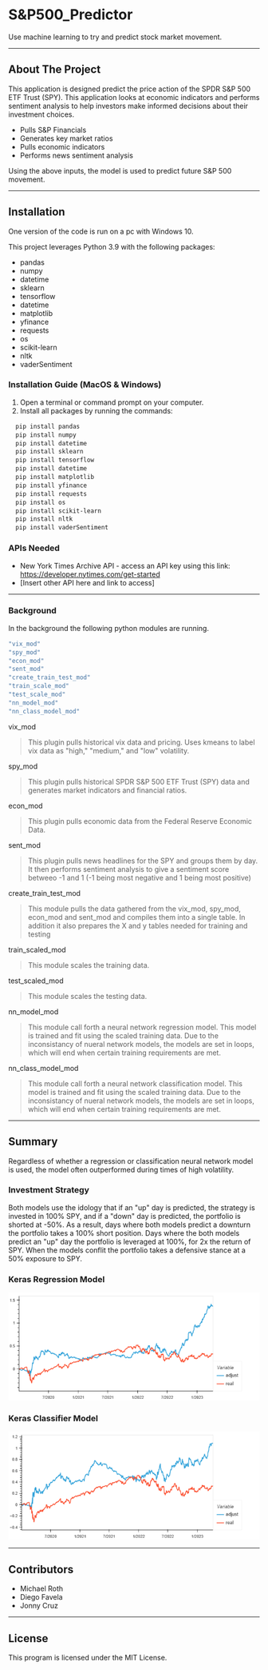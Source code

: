 # S&P500_Predictor
Use machine learning to try and predict stock market movement. 

---

## About The Project

This application is designed predict the price action of the SPDR S&P 500 ETF Trust (SPY). This application looks at economic indicators and performs sentiment analysis to help investors make informed decisions about their investment choices.
+ Pulls S&P Financials
+ Generates key market ratios
+ Pulls economic indicators
+ Performs news sentiment analysis

Using the above inputs, the model is used to predict future S&P 500 movement.

---

## Installation

One version of the code is run on a pc with Windows 10.

This project leverages Python 3.9 with the following packages:

+ pandas
+ numpy
+ datetime
+ sklearn 
+ tensorflow
+ datetime 
+ matplotlib
+ yfinance
+ requests
+ os
+ scikit-learn
+ nltk
+ vaderSentiment

### Installation Guide (MacOS & Windows)

1.  Open a terminal or command prompt on your computer.
2.  Install all packages by running the commands: 

```bash
  pip install pandas
  pip install numpy
  pip install datetime
  pip install sklearn 
  pip install tensorflow
  pip install datetime 
  pip install matplotlib
  pip install yfinance
  pip install requests
  pip install os
  pip install scikit-learn
  pip install nltk
  pip install vaderSentiment
```

### APIs Needed

+ New York Times Archive API - access an API key using this link: https://developer.nytimes.com/get-started
+ [Insert other API here and link to access]

---

### Background
In the background the following python modules are running.

```bash
"vix_mod"
"spy_mod"
"econ_mod"
"sent_mod"
"create_train_test_mod"
"train_scale_mod"
"test_scale_mod"
"nn_model_mod"
"nn_class_model_mod"
```

vix_mod
>This plugin pulls historical vix data and pricing. Uses kmeans to label vix data as "high," "medium," and "low" volatility.

spy_mod
>This plugin pulls historical SPDR S&P 500 ETF Trust (SPY) data and generates market indicators and financial ratios.

econ_mod
>This plugin pulls economic data from the Federal Reserve Economic Data.

sent_mod
>This plugin pulls news headlines for the SPY and groups them by day. It then performs sentiment analysis to give a sentiment score betweeo -1 and 1 (-1 being most negative and 1 being most positive)

create_train_test_mod
>This module pulls the data gathered from the vix_mod, spy_mod, econ_mod and sent_mod and compiles them into a single table. In addition it also prepares the X and y tables needed for training and testing

train_scaled_mod
>This module scales the training data.

test_scaled_mod
>This module scales the testing data.

nn_model_mod
>This module call forth a neural network regression model. This model is trained and fit using the scaled training data. Due to the inconsistancy of nueral network models, the models are set in loops, which will end when certain training requirements are met.

nn_class_model_mod
>This module call forth a neural network classification model. This model is trained and fit using the scaled training data. Due to the inconsistancy of nueral network models, the models are set in loops, which will end when certain training requirements are met.
---

## Summary

Regardless of whether a regression or classification neural network model is used, the model often outperformed during times of high volatility.

### Investment Strategy
Both models use the idology that if an "up" day is predicted, the strategy is invested in 100% SPY, and if a "down" day is predicted, the portfolio is shorted at -50%. As a result, days where both models predict a downturn the portfolio takes a 100% short position. Days where the both models predict an "up" day the portfolio is leveraged at 100%, for 2x the return of SPY. When the models conflit the portfolio takes a defensive stance at a 50% exposure to SPY.

### Keras Regression Model

![Screenshot of Keras Regression](reg_plot.png)

### Keras Classifier Model

![Screenshot of Keras Classifier](class_plot.png)

---

## Contributors

* Michael Roth
* Diego Favela
* Jonny Cruz

---

## License
This program is licensed under the MIT License.
